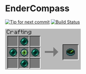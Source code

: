 EnderCompass
============
[![Tip for next commit](http://tip4commit.com/projects/841.svg)](http://tip4commit.com/projects/841) [![Build Status](https://drone.io/github.com/MrIbby/EnderCompass/status.png)](https://drone.io/github.com/MrIbby/EnderCompass/latest)

![Ender Compass Crafting Recipe](/src/main/resources/assets/endercompass/textures/gui/logo.png)
